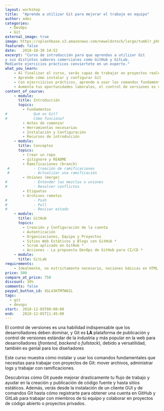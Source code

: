 ```yaml
---
layout: workshop
title:  "Aprende a utilizar Git para mejorar el trabajo en equipo"
author: ades
categories: 
  - DevOps
  - Git
external_image: true
image: https://splashbase.s3.amazonaws.com/newoldstock/large/tumblr_ph8vgorqm71sfie3io1_1280.jpg
featured: false
date:   2018-10-30 14:52
excerpt: "Curso de introducción para que aprendas a utilizar Git
y sus distintos sabores comerciales como GitHub y GitLab.
Mediante ejercicios prácticos conviertete en un experto."
what_you_learn:
    - Al finalizar el curso, serás capaz de trabajar en proyectos reales utilizando Git, GitHub o GitLab.
    - Aprende cómo instalar y configurar Git
    - Con ejecrciicios prácticos, aprende a usar los comandos fundamentales.
    - Aumenta tus oportunidades laborales, el control de versiones es una habilidad indispensable.
content_of_course:
    - module:
      title: Introducción
      topics:
        - Fundamentos
#            Qué es Git?
#            Cómo funciona?
        - Antes de comenzar
        - Herramientas necesarias
        - Instalación y Configuración
        - Recursos de introducción
    - module:
      title: Conceptos
      topics:
        - Crear un repo
        - gitignore y README
        - Ramificaciones (branch)
 #           - Creación de ramificaciones
 #           - Actualizar una ramificación
        - Uniones (merge)
#            - Entender las mezclas o uniones
#            - Resolver conflictos
        - Etiquetas
        - Archivos remotos
#            - Push
#            - Pull
#            - Revisar estado
    - module:
      title: GitHub
      topics:
        - Creación y Configuración de la cuenta
        - Autenticación
        - Organizaciones, Equipo y Proyectos
        - Sitios Web Estáticos y Blogs con GitHub *
        - Scrum aplicado en GitHub *
        - Acciones - La propuesta DevOps de GitHub para CI/CD *
    - module:
      title: GitLab
requirements:
    - Idealmente, no estrictamente necesario, nociones básicas en HTML y comandos básicos de Linux.
price: 500
compare_at_price: 750
discount: 30%
comments: false
paypal_button_id: XGL43KTMTW62L
tags:
  - git
  - devops
start:  2018-12-05T09:00:00
end:    2018-12-05T11:45:00
---
```


El control de versiones es una habilidad indispensable que los desarrolladores deben dominar,
y Git es **LA** plataforma de publicación y control de versiones estándar de la
industria y más popular en la web para desarrolladores (_frontend_, _backend_ o _fullstack_),
debido a versatilidad, también es genial para los diseñadores

Este curso muestra cómo instalar y usar los comandos fundamentales que necesitas
para trabajar con proyectos de Git: mover archivos, administrar logs y trabajar con ramificaciones.

Descubriras cómo Git puede mejorar drasticamente tu flujo de trabajo y ayudar
en la creación y publicación de código fuente y hasta sitios estáticos.
Además, verás desde la instalación de un cliente GUI y de comandos Git hasta cómo registrarte
para obtener una cuenta en GitHub y GitLab para trabajar con miembros de tú equipo y
colaborar en proyectos de código abierto o proyectos privados.
